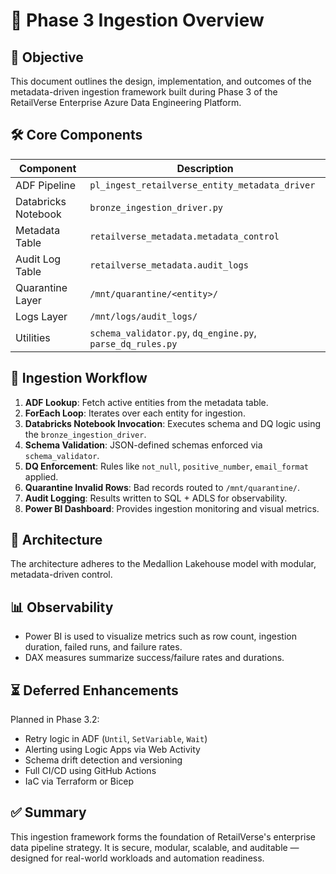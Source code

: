# 📘 Phase 3 Ingestion Overview

## 🎯 Objective
This document outlines the design, implementation, and outcomes of the metadata-driven ingestion framework built during Phase 3 of the RetailVerse Enterprise Azure Data Engineering Platform.

## 🛠️ Core Components

| Component | Description |
|----------|-------------|
| ADF Pipeline | `pl_ingest_retailverse_entity_metadata_driver` |
| Databricks Notebook | `bronze_ingestion_driver.py` |
| Metadata Table | `retailverse_metadata.metadata_control` |
| Audit Log Table | `retailverse_metadata.audit_logs` |
| Quarantine Layer | `/mnt/quarantine/<entity>/` |
| Logs Layer | `/mnt/logs/audit_logs/` |
| Utilities | `schema_validator.py`, `dq_engine.py`, `parse_dq_rules.py` |

## 🔄 Ingestion Workflow

1. **ADF Lookup**: Fetch active entities from the metadata table.
2. **ForEach Loop**: Iterates over each entity for ingestion.
3. **Databricks Notebook Invocation**: Executes schema and DQ logic using the `bronze_ingestion_driver`.
4. **Schema Validation**: JSON-defined schemas enforced via `schema_validator`.
5. **DQ Enforcement**: Rules like `not_null`, `positive_number`, `email_format` applied.
6. **Quarantine Invalid Rows**: Bad records routed to `/mnt/quarantine/`.
7. **Audit Logging**: Results written to SQL + ADLS for observability.
8. **Power BI Dashboard**: Provides ingestion monitoring and visual metrics.

## 🧱 Architecture

The architecture adheres to the Medallion Lakehouse model with modular, metadata-driven control.

## 📊 Observability

- Power BI is used to visualize metrics such as row count, ingestion duration, failed runs, and failure rates.
- DAX measures summarize success/failure rates and durations.

## ⏳ Deferred Enhancements

Planned in Phase 3.2:
- Retry logic in ADF (`Until`, `SetVariable`, `Wait`)
- Alerting using Logic Apps via Web Activity
- Schema drift detection and versioning
- Full CI/CD using GitHub Actions
- IaC via Terraform or Bicep

## ✅ Summary

This ingestion framework forms the foundation of RetailVerse's enterprise data pipeline strategy. It is secure, modular, scalable, and auditable — designed for real-world workloads and automation readiness.
